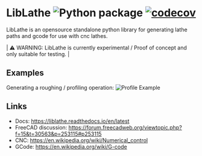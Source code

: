 # LibLathe ![Python package](https://github.com/dubstar-04/LibLathe/workflows/Python%20package/badge.svg?branch=master) [![codecov](https://codecov.io/gh/dubstar-04/LibLathe/branch/master/graph/badge.svg?token=08V04GX1FK)](https://codecov.io/gh/dubstar-04/LibLathe/branch/master/)
LibLathe is an opensource standalone python library for generating lathe paths and gcode for use with cnc lathes.

| :warning: WARNING: LibLathe is currently experimental / Proof of concept and only suitable for testing. |

## Examples 
Generating a roughing / profiling operation:
![Profile Example](https://github.com/dubstar-04/LibLathe/blob/master/docs/source/LL_static/images/liblathepawn.png)

## Links
* Docs: https://liblathe.readthedocs.io/en/latest
* FreeCAD discussion: https://forum.freecadweb.org/viewtopic.php?f=15&t=30563&p=253115#p253115
* CNC: https://en.wikipedia.org/wiki/Numerical_control
* GCode: https://en.wikipedia.org/wiki/G-code


